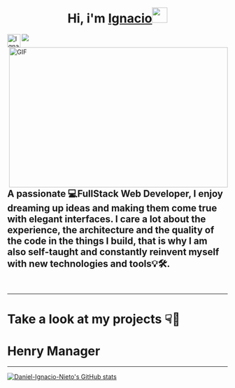 <h1 align="center">Hi, i'm <a href="https://ignacio-nieto.vercel.app/">Ignacio<img src="https://media.giphy.com/media/hvRJCLFzcasrR4ia7z/giphy.gif" width="35px"></a></h1>

<a href="https://www.linkedin.com/in/ignacio-nieto/">
  <img align="left" alt="Ignacio's LinkedIN" width="30px" src="https://raw.githubusercontent.com/peterthehan/peterthehan/master/assets/linkedin.svg" />
</a>

![](https://visitor-badge.glitch.me/badge?page_id=Daniel-Ignacio-Nieto.Daniel-Ignacio-Nieto)
<br/>
<img align="right" alt="GIF" src="https://github.com/abhisheknaiidu/abhisheknaiidu/blob/master/code.gif?raw=true" width="500" height="320" />
## A passionate 💻FullStack Web Developer, I enjoy dreaming up ideas and making them come true with elegant interfaces. I care a lot about the experience, the architecture and the quality of the code in the things I build, that is why I am also self-taught and constantly reinvent myself with new technologies and tools💡🛠️.
<br/>

---

# Take a look at my projects ☟🙇

# Henry Manager



---
[![Daniel-Ignacio-Nieto's GitHub stats](https://github-readme-stats.vercel.app/api?username=Daniel-Ignacio-Nieto&show_icons=true&theme=merko)](https://github.com/anuraghazra/github-readme-stats)
